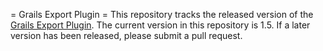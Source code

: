 = Grails Export Plugin =
This repository tracks the released version of the [Grails Export Plugin](http://grails.org/plugin/export). The current version in this repository is 1.5. If a later version has been released, please submit a pull request.
